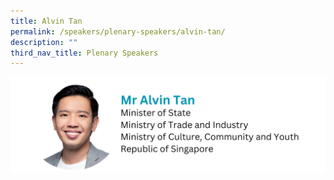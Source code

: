 ```yaml
---
title: Alvin Tan
permalink: /speakers/plenary-speakers/alvin-tan/
description: ""
third_nav_title: Plenary Speakers
---
```

<div style="display: flex; flex-wrap: wrap;">
  <div style="flex-basis: 100%; max-width: 100%;">
    <img alt="track speakers 1" src="/images/SpeakersPhoto/alvintan.png">
  </div>
	</div>